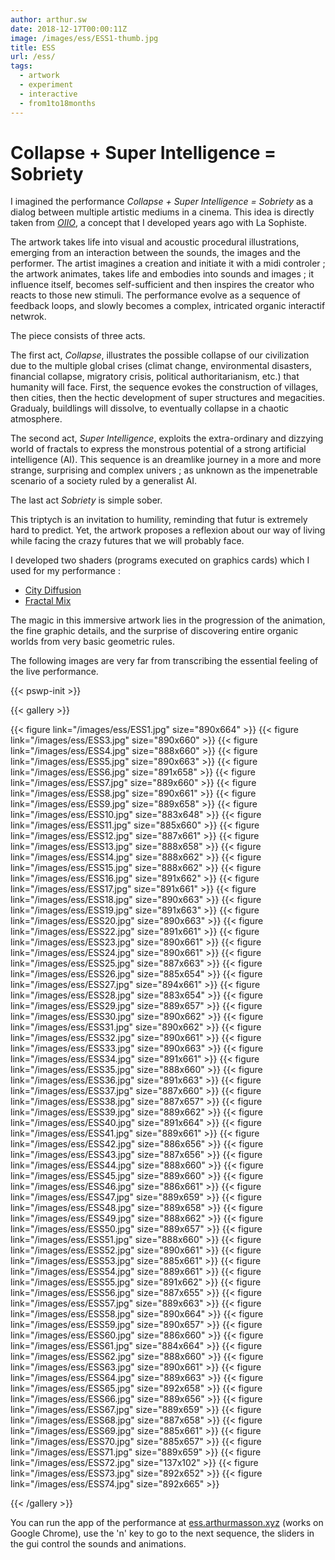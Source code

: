 ```yaml
---
author: arthur.sw
date: 2018-12-17T00:00:11Z
image: /images/ess/ESS1-thumb.jpg
title: ESS
url: /ess/
tags:
  - artwork
  - experiment
  - interactive
  - from1to18months
---
```


# Collapse + Super Intelligence = Sobriety

I imagined the performance *Collapse + Super Intelligence = Sobriety* as a dialog between multiple artistic mediums in a cinema. This idea is directly taken from *[OIIO](http://arthurmasson.xyz/oiio/)*, a concept that I developed years ago with La Sophiste.

The artwork takes life into visual and acoustic procedural illustrations, emerging from an interaction between the sounds, the images and the performer. The artist imagines a creation and initiate it with a midi controler ; the artwork animates, takes life and embodies into sounds and images ; it influence itself, becomes self-sufficient and then inspires the creator who reacts to those new stimuli. The performance evolve as a sequence of feedback loops, and slowly becomes a complex, intricated organic interactif netwrok.

The piece consists of three acts.

The first act, *Collapse*, illustrates the possible collapse of our civilization due to the multiple global crises (climat change, environmental disasters, financial collapse, migratory crisis, political authoritarianism, etc.) that humanity will face. First, the sequence evokes the construction of villages, then cities, then the hectic development of super structures and megacities. Gradualy, buildlings will dissolve, to eventually collapse in a chaotic atmosphere.

The second act, *Super Intelligence*, exploits the extra-ordinary and dizzying world of fractals to express the monstrous potential of a strong artificial intelligence (AI). This sequence is an dreamlike journey in a more and more strange, surprising and complex univers ; as unknown as the impenetrable scenario of a society ruled by a generalist AI.

The last act *Sobriety* is simple sober.

This triptych is an invitation to humility, reminding that futur is extremely hard to predict. Yet, the artwork proposes a reflexion about our way of living while facing the crazy futures that we will probably face.

I developed two shaders (programs executed on graphics cards) which I used for my performance :

 - [City Diffusion](https://www.shadertoy.com/view/tdXGRr)
 - [Fractal Mix](https://www.shadertoy.com/view/lltBzj)

The magic in this immersive artwork lies in the progression of the animation, the fine graphic details, and the surprise of discovering entire organic worlds from very basic geometric rules.

The following images are very far from transcribing the essential feeling of the live performance.


{{< pswp-init >}}

{{< gallery >}}

{{< figure link="/images/ess/ESS1.jpg" size="890x664" >}}
{{< figure link="/images/ess/ESS3.jpg" size="890x660" >}}
{{< figure link="/images/ess/ESS4.jpg" size="888x660" >}}
{{< figure link="/images/ess/ESS5.jpg" size="890x663" >}}
{{< figure link="/images/ess/ESS6.jpg" size="891x658" >}}
{{< figure link="/images/ess/ESS7.jpg" size="889x660" >}}
{{< figure link="/images/ess/ESS8.jpg" size="890x661" >}}
{{< figure link="/images/ess/ESS9.jpg" size="889x658" >}}
{{< figure link="/images/ess/ESS10.jpg" size="883x648" >}}
{{< figure link="/images/ess/ESS11.jpg" size="885x660" >}}
{{< figure link="/images/ess/ESS12.jpg" size="887x661" >}}
{{< figure link="/images/ess/ESS13.jpg" size="888x658" >}}
{{< figure link="/images/ess/ESS14.jpg" size="888x662" >}}
{{< figure link="/images/ess/ESS15.jpg" size="888x662" >}}
{{< figure link="/images/ess/ESS16.jpg" size="891x662" >}}
{{< figure link="/images/ess/ESS17.jpg" size="891x661" >}}
{{< figure link="/images/ess/ESS18.jpg" size="890x663" >}}
{{< figure link="/images/ess/ESS19.jpg" size="891x663" >}}
{{< figure link="/images/ess/ESS20.jpg" size="890x663" >}}
{{< figure link="/images/ess/ESS22.jpg" size="891x661" >}}
{{< figure link="/images/ess/ESS23.jpg" size="890x661" >}}
{{< figure link="/images/ess/ESS24.jpg" size="890x661" >}}
{{< figure link="/images/ess/ESS25.jpg" size="887x663" >}}
{{< figure link="/images/ess/ESS26.jpg" size="885x654" >}}
{{< figure link="/images/ess/ESS27.jpg" size="894x661" >}}
{{< figure link="/images/ess/ESS28.jpg" size="883x654" >}}
{{< figure link="/images/ess/ESS29.jpg" size="889x657" >}}
{{< figure link="/images/ess/ESS30.jpg" size="890x662" >}}
{{< figure link="/images/ess/ESS31.jpg" size="890x662" >}}
{{< figure link="/images/ess/ESS32.jpg" size="890x661" >}}
{{< figure link="/images/ess/ESS33.jpg" size="890x663" >}}
{{< figure link="/images/ess/ESS34.jpg" size="891x661" >}}
{{< figure link="/images/ess/ESS35.jpg" size="888x660" >}}
{{< figure link="/images/ess/ESS36.jpg" size="891x663" >}}
{{< figure link="/images/ess/ESS37.jpg" size="887x660" >}}
{{< figure link="/images/ess/ESS38.jpg" size="887x657" >}}
{{< figure link="/images/ess/ESS39.jpg" size="889x662" >}}
{{< figure link="/images/ess/ESS40.jpg" size="891x664" >}}
{{< figure link="/images/ess/ESS41.jpg" size="889x661" >}}
{{< figure link="/images/ess/ESS42.jpg" size="886x656" >}}
{{< figure link="/images/ess/ESS43.jpg" size="887x656" >}}
{{< figure link="/images/ess/ESS44.jpg" size="888x660" >}}
{{< figure link="/images/ess/ESS45.jpg" size="889x660" >}}
{{< figure link="/images/ess/ESS46.jpg" size="886x661" >}}
{{< figure link="/images/ess/ESS47.jpg" size="889x659" >}}
{{< figure link="/images/ess/ESS48.jpg" size="889x658" >}}
{{< figure link="/images/ess/ESS49.jpg" size="888x662" >}}
{{< figure link="/images/ess/ESS50.jpg" size="889x657" >}}
{{< figure link="/images/ess/ESS51.jpg" size="888x660" >}}
{{< figure link="/images/ess/ESS52.jpg" size="890x661" >}}
{{< figure link="/images/ess/ESS53.jpg" size="885x661" >}}
{{< figure link="/images/ess/ESS54.jpg" size="889x661" >}}
{{< figure link="/images/ess/ESS55.jpg" size="891x662" >}}
{{< figure link="/images/ess/ESS56.jpg" size="887x655" >}}
{{< figure link="/images/ess/ESS57.jpg" size="889x663" >}}
{{< figure link="/images/ess/ESS58.jpg" size="890x664" >}}
{{< figure link="/images/ess/ESS59.jpg" size="890x657" >}}
{{< figure link="/images/ess/ESS60.jpg" size="886x660" >}}
{{< figure link="/images/ess/ESS61.jpg" size="884x664" >}}
{{< figure link="/images/ess/ESS62.jpg" size="888x660" >}}
{{< figure link="/images/ess/ESS63.jpg" size="890x661" >}}
{{< figure link="/images/ess/ESS64.jpg" size="889x663" >}}
{{< figure link="/images/ess/ESS65.jpg" size="892x658" >}}
{{< figure link="/images/ess/ESS66.jpg" size="889x656" >}}
{{< figure link="/images/ess/ESS67.jpg" size="889x659" >}}
{{< figure link="/images/ess/ESS68.jpg" size="887x658" >}}
{{< figure link="/images/ess/ESS69.jpg" size="885x661" >}}
{{< figure link="/images/ess/ESS70.jpg" size="885x657" >}}
{{< figure link="/images/ess/ESS71.jpg" size="889x659" >}}
{{< figure link="/images/ess/ESS72.jpg" size="137x102" >}}
{{< figure link="/images/ess/ESS73.jpg" size="892x652" >}}
{{< figure link="/images/ess/ESS74.jpg" size="892x665" >}}

{{< /gallery >}}

You can run the app of the performance at [ess.arthurmasson.xyz](http://ess.arthurmasson.xyz/) (works on Google Chrome), use the 'n' key to go to the next sequence, the sliders in the gui control the sounds and animations.
